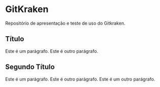 # GitKraken
Repositório de apresentação e teste de uso do Gitkraken.

## Título
Este é um parágrafo.
Este é outro parágrafo.

## Segundo Título
Este é um parágrafo.
Este é outro parágrafo.
Este é um outro parágrafo.
